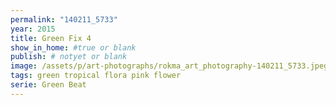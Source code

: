 ```yaml
---
permalink: "140211_5733"
year: 2015
title: Green Fix 4
show_in_home: #true or blank
publish: # notyet or blank
image: /assets/p/art-photographs/rokma_art_photography-140211_5733.jpeg
tags: green tropical flora pink flower
serie: Green Beat
---
```

